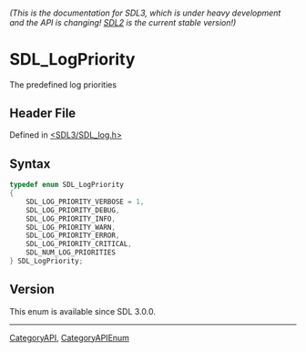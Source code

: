 ###### (This is the documentation for SDL3, which is under heavy development and the API is changing! [SDL2](https://wiki.libsdl.org/SDL2/) is the current stable version!)
# SDL_LogPriority

The predefined log priorities

## Header File

Defined in [<SDL3/SDL_log.h>](https://github.com/libsdl-org/SDL/blob/main/include/SDL3/SDL_log.h)

## Syntax

```c
typedef enum SDL_LogPriority
{
    SDL_LOG_PRIORITY_VERBOSE = 1,
    SDL_LOG_PRIORITY_DEBUG,
    SDL_LOG_PRIORITY_INFO,
    SDL_LOG_PRIORITY_WARN,
    SDL_LOG_PRIORITY_ERROR,
    SDL_LOG_PRIORITY_CRITICAL,
    SDL_NUM_LOG_PRIORITIES
} SDL_LogPriority;
```

## Version

This enum is available since SDL 3.0.0.

----
[CategoryAPI](CategoryAPI), [CategoryAPIEnum](CategoryAPIEnum)

